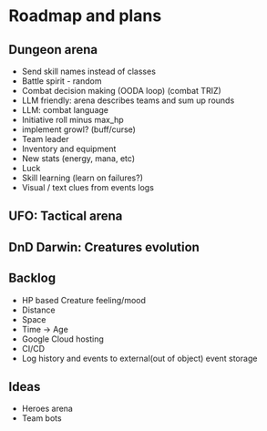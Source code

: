 # Roadmap and plans

## Dungeon arena

* Send skill names instead of classes
* Battle spirit - random
* Combat decision making (OODA loop) (combat TRIZ)
* LLM friendly: arena describes teams and sum up rounds
* LLM: combat language
* Initiative roll minus max_hp
* implement growl? (buff/curse)
* Team leader
* Inventory and equipment
* New stats (energy, mana, etc)
* Luck
* Skill learning (learn on failures?)
* Visual / text clues from events logs

## UFO: Tactical arena

## DnD Darwin: Creatures evolution

## Backlog

* HP based Creature feeling/mood
* Distance
* Space
* Time -> Age
* Google Cloud hosting
* CI/CD
* Log history and events to external(out of object) event storage

## Ideas

* Heroes arena
* Team bots
